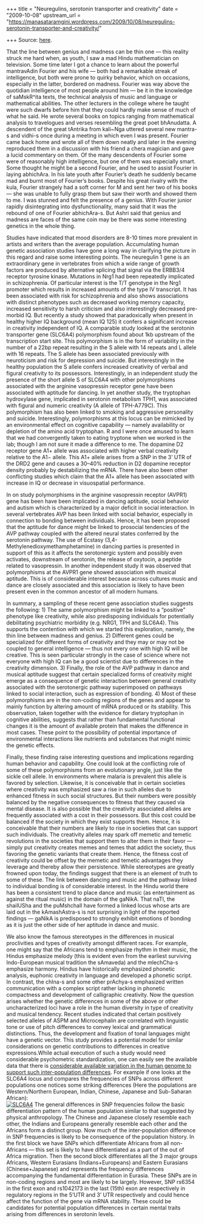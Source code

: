 +++
title = "Neuregulins, serotonin transporter and creativity"
date = "2009-10-08"
upstream_url = "https://manasataramgini.wordpress.com/2009/10/08/neuregulins-serotonin-transporter-and-creativity/"

+++
Source: [here](https://manasataramgini.wordpress.com/2009/10/08/neuregulins-serotonin-transporter-and-creativity/).

That the line between genius and madness can be thin one — this reality
struck me hard when, as youth, I saw a mad Hindu mathematician on
television. Some time later I got a chance to learn about the powerful
mantravAdin Fourier and his wife — both had a remarkable streak of
intelligence, but both were prone to quirky behavior, which on
occasions, especially in the latter, bordered on madness. Fourier was
way above the quotidian intelligence of most people around him — be it
in the knowledge of saMskR^ita texts, the technical analysis of music
and language or mathematical abilities. The other lecturers in the
college where he taught were such dwarfs before him that they could
hardly make sense of much of what he said. He wrote several books on
topics ranging from mathematical analysis to travelogues and verses
resembling the great poet bhAnudatta. A descendent of the great tAntrika
from kali\~Nga uttered several new mantra-s and vidhi-s once during a
meeting in which even I was present. Fourier came back home and wrote
all of them down neatly and later in the evening reproduced them in a
discussion with his friend a chera magician and gave a lucid commentary
on them. Of the many descendents of Fourier some were of reasonably high
intelligence, but one of them was especially smart. Some thought he
might be a second Fourier, and he used to assist Fourier in laying
abhichAra. In his late youth after Fourier’s death he suddenly became
mad and burnt most of Fourier’s books. Despite his great rivalry with
the kula, Fourier strangely had a soft corner for M and sent her two of
his books — she was unable to fully grasp them but saw their worth and
showed them to me. I was stunned and felt the presence of a genius. With
Fourier junior rapidly disintegrating into dysfunctionality, many said
that it was the rebound of one of Fourier abhichAra-s. But Ashri said
that genius and madness are faces of the same coin may be there was some
interesting genetics in the whole thing.

Studies have indicated that mood disorders are 8-10 times more prevalent
in artists and writers than the average population. Accumulating human
genetic association studies have gone a long way in clarifying the
picture in this regard and raise some interesting points. The neuregulin
1 gene is an extraordinary gene in vertebrates from which a wide range
of growth factors are produced by alternative splicing that signal via
the ERBB3/4 receptor tyrosine kinase. Mutations in Nrg1 had been
repeatedly implicated in schizophrenia. Of particular interest is the
T/T genotype in the Nrg1 promoter which results in increased amounts of
the type IV transcript. It has been associated with risk for
schizophrenia and also shows associations with distinct phenotypes such
as decreased working memory capacity, increased sensitivity to harsh
criticism and also interestingly decreased pre-morbid IQ. But recently a
study showed that paradoxically when present in healthy higher IQ
background (mean IQ 125) it confers a significant increase in creativity
independent of IQ. A comparable study looked at the serotonin
transporter gene (SLC6A4) polymorphism found about 1kb upstream of the
transcription start site. This polymorphism is in the form of
variability in the number of a 22bp repeat resulting in the S allele
with 14 repeats and L allele with 16 repeats. The S allele has been
associated previously with neuroticism and risk for depression and
suicide. But interestingly in the healthy population the S allele
confers increased creativity of verbal and figural creativity to its
possessors. Interestingly, in an independent study the presence of the
short allele S of SLC6A4 with other polymorphisms associated with the
arginine vasopressin receptor gene have been associated with aptitude
for dancing. In yet another study, the tryptophan hydroxylase gene,
implicated in serotonin metabolism TPH1, was associated with figural and
numeric creativity (A allele of TPH-A779C). This polymorphism has also
been linked to smoking and aggressive personality and suicide.
Interestingly, polymorphisms at this locus can be mimicked by an
environmental effect on cognitive capability — namely availability or
depletion of the amino acid tryptophan. R and I were once amused to
learn that we had convergently taken to eating tryptone when we worked
in the lab; though I am not sure it made a difference to me. The
dopamine D2 receptor gene A1+ allele was associated with higher verbal
creativity relative to the A1− allele. This A1+ allele arises from a SNP
in the 3’ UTR of the DRD2 gene and causes a 30–40% reduction in D2
dopamine receptor density probably by destabilizing the mRNA. There have
also been other conflicting studies which claim that the A1+ allele has
been associated with increase in IQ or decrease in visuospatial
performance.

In on study polymorphisms in the arginine vasopressin receptor (AVPR1)
gene has been have been implicated in dancing aptitude, social behavior
and autism which is characterized by a major deficit in social
interaction. In several vertebrates AVP has been linked with social
behavior, especially in connection to bonding between individuals.
Hence, it has been proposed that the aptitude for dance might be linked
to prosocial tendencies of the AVP pathway coupled with the altered
neural states conferred by the serotonin pathway. The use of Ecstasy
(3,4-Methylenedioxymethamphetamine) in dancing parties is presented in
support of this as it affects the serotonergic system and possibly even
activates, downstream of serotonin, the release of oxytocin, a peptide
related to vasopressin. In another independent study it was observed
that polymorphisms at the AVPR1 gene showed association with musical
aptitude. This is of considerable interest because across cultures music
and dance are closely associated and this association is likely to have
been present even in the common ancestor of all modern humans.

In summary, a sampling of these recent gene association studies suggests
the following: 1) The same polymorphism might be linked to a “positive”
phenotype like creativity, while also predisposing individuals for
potentially debilitating psychiatric morbidity (e.g. NRG1, TPH and
SLC6A4). This supports the contention with which we started this
exploration, namely, the thin line between madness and genius. 2)
Different genes could be specialized for different forms of creativity
and they may or may not be coupled to general intelligence — thus not
every one with high IQ will be creative. This is seen particular
strongly in the case of science where not everyone with high IQ can be a
good scientist due to differences in the creativity dimension. 3)
Finally, the role of the AVP pathway in dance and musical aptitude
suggest that certain specialized forms of creativity might emerge as a
consequence of genetic interaction between general creativity associated
with the serotonergic pathway superimposed on pathways linked to social
interaction, such as expression of bonding. 4) Most of these
polymorphisms are in the non-coding regions of the genes and appear to
mainly function by altering amount of mRNA produced or its stability.
This observation, taken together with the evidence for dietary
tryptophan in cognitive abilities, suggests that rather than fundamental
functional changes it is the amount of available protein that makes the
difference in most cases. These point to the possibility of potential
importance of environmental interactions like nutrients and substances
that might mimic the genetic effects.

Finally, these finding raise interesting questions and implications
regarding human behavior and capability. One could look at the
conflicting role of some of these polymorphisms from an evolutionary
angle, just like the sickle cell allele. In environments where malaria
is prevalent this allele is favored by selection. Likewise, it is
conceivable that in certain societies where creativity was emphasized
saw a rise in such alleles due to enhanced fitness in such social
structures. But their numbers were possibly balanced by the negative
consequences to fitness that they caused via mental disease. It is also
possible that the creativity associated alleles are frequently
associated with a cost in their possessors. But this cost could be
balanced if the society in which they exist supports them. Hence, it is
conceivable that their numbers are likely to rise in societies that can
support such individuals. The creativity alleles may spark off memetic
and temetic revolutions in the societies that support them to alter them
in their favor — simply put creativity creates memes and temes that
addict the society, thus favoring the genetic variants that create them.
Hence, the fitness cost of creativity could be offset by the memetic and
temetic advantages they leverage and thereby allow their persistence.
While stereotypes are greatly frowned upon today, the findings suggest
that there is an element of truth to some of these. The link between
dancing and music and the pathway linked to individual bonding is of
considerable interest. In the Hindu world there has been a consistent
trend to place dance and music (as entertainment as against the ritual
music) in the domain of the gaNikA. That naTI, the shailUSha and the
puMshchalI have formed a linked locus whose arts are laid out in the
kAmashAstra-s is not surprising in light of the reported findings —
gaNikA is predisposed to strongly exhibit emotions of bonding as it is
just the other side of her aptitude in dance and music.

We also know the famous stereotypes in the differences in musical
proclivities and types of creativity amongst different races. For
example, one might say that the Africans tend to emphasize rhythm in
their music, the Hindus emphasize melody (this is evident even from the
earliest surviving Indo-European musical tradition the sAmaveda) and the
mlechCha-s emphasize harmony. Hindus have historically emphasized
phonetic analysis, euphonic creativity in language and developed a
phonetic script. In contrast, the chIna-s and some other prAchya-s
emphasized written communication with a complex script rather lacking in
phonetic compactness and development of calligraphic creativity. Now the
question arises whether the genetic differences in some of the above or
other uncharacterized loci have a role in the human diversity in type of
creativity and musical tendency. Recent studies indicated that certain
positively selected alleles of ASPM and Microcephalin are correlated
with linguistic tone or use of pitch differences to convey lexical and
grammatical distinctions. Thus, the development and fixation of tonal
languages might have a genetic vector. This study provides a potential
model for similar considerations on genetic contributions to differences
in creative expressions.While actual execution of such a study would
need considerable psychometric standardization, one can easily see the
available data that there is [considerable available variation in the
human genome to support such inter-population
differences](http://farm4.static.flickr.com/3439/4002159211_fdc1b255e5_o.png).
For example if one looks at the SLC6A4 locus and compares the
frequencies of SNPs across different populations one notices some
striking differences (Here the populations are Western/Northern
European, Indian, Chinese, Japanese and Sub-Saharan African):  
[![SLC6A4](https://i1.wp.com/farm3.static.flickr.com/2546/4000164696_8122824fda_o.jpg)](http://farm3.static.flickr.com/2546/4000164696_8122824fda_o.jpg)
The general differences in SNP frequencies follow the basic
differentiation pattern of the human population similar to that
suggested by physical anthropology. The Chinese and Japanese closely
resemble each other, the Indians and Europeans generally resemble each
other and the Africans form a distinct group. Now much of the
inter-population difference in SNP frequencies is likely to be
consequence of the population history. In the first block we have SNPs
which differentiate Africans from all non-Africans — this set is likely
to have differentiated as a part of the out of Africa migration. Then
the second block differentiates all the 3 major groups Africans, Western
Eurasians (Indians+Europeans) and Eastern Eurasians (Chinese+Japanese)
and represents the frequency differences accompanying the fundamental
differentiation in Eurasia. These SNPs are in non-coding regions and
most are likely to be largely. However, SNP rs6354 in the first exon and
rs1042173 in the last (15th) exon are respectively in regulatory regions
in the 5’UTR and 3’ UTR respectively and could hence affect the function
of the gene via mRNA stability. These could be candidates for potential
population differences in certain mental traits arising from differences
in serotonin levels.

